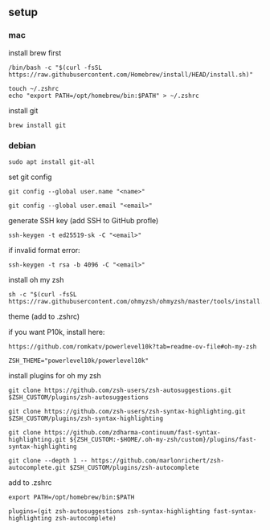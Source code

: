 ## setup

### mac


install brew first

```
/bin/bash -c "$(curl -fsSL https://raw.githubusercontent.com/Homebrew/install/HEAD/install.sh)"
```

```
touch ~/.zshrc
echo "export PATH=/opt/homebrew/bin:$PATH" > ~/.zshrc
```

install git

```
brew install git
```


### debian

```
sudo apt install git-all
```


set git config

```
git config --global user.name "<name>"
```

```
git config --global user.email "<email>"
```

generate SSH key (add SSH to GitHub profle)

```
ssh-keygen -t ed25519-sk -C "<email>"
```

if invalid format error:

```
ssh-keygen -t rsa -b 4096 -C "<email>"
```


install oh my zsh

```
sh -c "$(curl -fsSL https://raw.githubusercontent.com/ohmyzsh/ohmyzsh/master/tools/install.sh)"
```

theme (add to .zshrc)

if you want P10k, install here:

```
https://github.com/romkatv/powerlevel10k?tab=readme-ov-file#oh-my-zsh
```

```
ZSH_THEME="powerlevel10k/powerlevel10k"
```

install plugins for oh my zsh

```
git clone https://github.com/zsh-users/zsh-autosuggestions.git $ZSH_CUSTOM/plugins/zsh-autosuggestions
```

```
git clone https://github.com/zsh-users/zsh-syntax-highlighting.git $ZSH_CUSTOM/plugins/zsh-syntax-highlighting
```

```
git clone https://github.com/zdharma-continuum/fast-syntax-highlighting.git ${ZSH_CUSTOM:-$HOME/.oh-my-zsh/custom}/plugins/fast-syntax-highlighting
```

```
git clone --depth 1 -- https://github.com/marlonrichert/zsh-autocomplete.git $ZSH_CUSTOM/plugins/zsh-autocomplete
```

add to .zshrc

```
export PATH=/opt/homebrew/bin:$PATH
```

```
plugins=(git zsh-autosuggestions zsh-syntax-highlighting fast-syntax-highlighting zsh-autocomplete)
```


